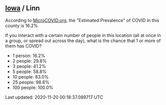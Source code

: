 
## [Iowa](/united-states/iowa) / Linn

According to [MicroCOVID.org](http://microcovid.org),
the "Estimated Prevalence" of COVID in this county is 16.2%

If you interact with a certain number of people in this location
(all at once in a group, or spread out across the day), what is the chance that
1 or more of them has COVID?

- 1 person: 16.2%
- 2 people: 29.8%
- 3 people: 41.2%
- 5 people: 58.8%
- 10 people: 83.0%
- 25 people: 98.8%
- 100 people: 100.0%

Last updated: 2020-11-20 00:18:37.089717 UTC
